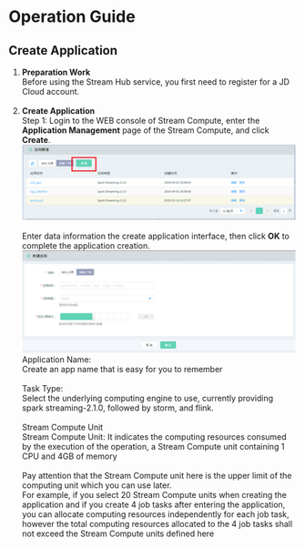# Operation Guide<br>
## Create Application<br>
1. **Preparation Work**<br>
Before using the Stream Hub service, you first need to register for a JD Cloud account. <br><br>
2.	**Create Application**<br>
Step 1: Login to the WEB console of Stream Compute, enter the **Application Management** page of the Stream Compute, and click **Create**. <br>
![sc-013](https://github.com/jdcloudcom/cn/blob/edit/image/Streamcompute/SC-013.png?raw=true)<br><br>
Enter data information the create application interface, then click **OK** to complete the application creation. <br>
![sc-014](https://github.com/jdcloudcom/cn/blob/edit/image/Streamcompute/SC-014.png?raw=true)<br>
Application Name: <br>
Create an app name that is easy for you to remember<br><br>
Task Type: <br>
Select the underlying computing engine to use, currently providing spark streaming-2.1.0, followed by storm, and flink. <br><br>
Stream Compute Unit <br>
Stream Compute Unit: It indicates the computing resources consumed by the execution of the operation, a Stream Compute unit containing 1 CPU and 4GB of memory<br><br>
Pay attention that the Stream Compute unit here is the upper limit of the computing unit which you can use later. <br>
For example, if you select 20 Stream Compute units when creating the application and if you create 4 job tasks after entering the application, you can allocate computing resources independently for each job task, however the total computing resources allocated to the 4 job tasks shall not exceed the Stream Compute units defined here